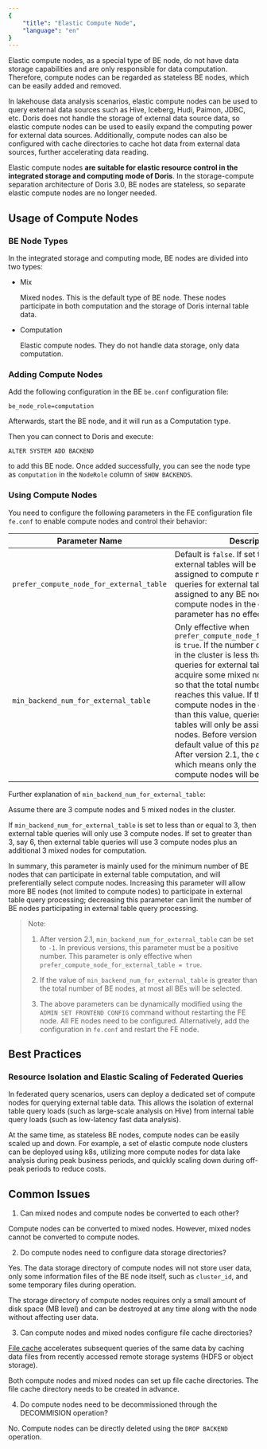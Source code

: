```yaml
---
{
    "title": "Elastic Compute Node",
    "language": "en"
}
---
```


<!--
Licensed to the Apache Software Foundation (ASF) under one
or more contributor license agreements.  See the NOTICE file
distributed with this work for additional information
regarding copyright ownership.  The ASF licenses this file
to you under the Apache License, Version 2.0 (the
"License"); you may not use this file except in compliance
with the License.  You may obtain a copy of the License at

  http://www.apache.org/licenses/LICENSE-2.0

Unless required by applicable law or agreed to in writing,
software distributed under the License is distributed on an
"AS IS" BASIS, WITHOUT WARRANTIES OR CONDITIONS OF ANY
KIND, either express or implied.  See the License for the
specific language governing permissions and limitations
under the License.
-->

Elastic compute nodes, as a special type of BE node, do not have data storage capabilities and are only responsible for data computation. Therefore, compute nodes can be regarded as stateless BE nodes, which can be easily added and removed.

In lakehouse data analysis scenarios, elastic compute nodes can be used to query external data sources such as Hive, Iceberg, Hudi, Paimon, JDBC, etc. Doris does not handle the storage of external data source data, so elastic compute nodes can be used to easily expand the computing power for external data sources. Additionally, compute nodes can also be configured with cache directories to cache hot data from external data sources, further accelerating data reading.

Elastic compute nodes **are suitable for elastic resource control in the integrated storage and computing mode of Doris**. In the storage-compute separation architecture of Doris 3.0, BE nodes are stateless, so separate elastic compute nodes are no longer needed.

## Usage of Compute Nodes

### BE Node Types

In the integrated storage and computing mode, BE nodes are divided into two types:

* Mix

  Mixed nodes. This is the default type of BE node. These nodes participate in both computation and the storage of Doris internal table data.

* Computation

  Elastic compute nodes. They do not handle data storage, only data computation.

### Adding Compute Nodes

Add the following configuration in the BE `be.conf` configuration file:

`be_node_role=computation`

Afterwards, start the BE node, and it will run as a Computation type.

Then you can connect to Doris and execute:

`ALTER SYSTEM ADD BACKEND`

to add this BE node. Once added successfully, you can see the node type as `computation` in the `NodeRole` column of `SHOW BACKENDS`.

### Using Compute Nodes

You need to configure the following parameters in the FE configuration file `fe.conf` to enable compute nodes and control their behavior:

| Parameter Name                             | Description                                                                                                                                                                                                      |
| ---------------------------------------- | ------------------------------------------------------------------------------------------------------------------------------------------------------------------------------------------------------- |
| `prefer_compute_node_for_external_table` | Default is `false`. If set to `true`, queries for external tables will be preferentially assigned to compute nodes. If `false`, queries for external tables will be assigned to any BE node. If there are no compute nodes in the cluster, this parameter has no effect.                                                                                                           |
| `min_backend_num_for_external_table`     | Only effective when `prefer_compute_node_for_external_table` is `true`. If the number of compute nodes in the cluster is less than this value, queries for external tables will attempt to acquire some mixed nodes to allocate, so that the total number of nodes reaches this value. If the number of compute nodes in the cluster is greater than this value, queries for external tables will only be assigned to compute nodes. Before version 2.0 (inclusive), the default value of this parameter was 3. After version 2.1, the default value is `-1`, which means only the current number of compute nodes will be used. |

Further explanation of `min_backend_num_for_external_table`:

Assume there are 3 compute nodes and 5 mixed nodes in the cluster.

If `min_backend_num_for_external_table` is set to less than or equal to 3, then external table queries will only use 3 compute nodes. If set to greater than 3, say 6, then external table queries will use 3 compute nodes plus an additional 3 mixed nodes for computation.

In summary, this parameter is mainly used for the minimum number of BE nodes that can participate in external table computation, and will preferentially select compute nodes. Increasing this parameter will allow more BE nodes (not limited to compute nodes) to participate in external table query processing; decreasing this parameter can limit the number of BE nodes participating in external table query processing.

> Note:
>
> 1. After version 2.1, `min_backend_num_for_external_table` can be set to `-1`. In previous versions, this parameter must be a positive number. This parameter is only effective when `prefer_compute_node_for_external_table = true`.
>
> 2. If the value of `min_backend_num_for_external_table` is greater than the total number of BE nodes, at most all BEs will be selected.
>
> 3. The above parameters can be dynamically modified using the `ADMIN SET FRONTEND CONFIG` command without restarting the FE node. All FE nodes need to be configured. Alternatively, add the configuration in `fe.conf` and restart the FE node.

## Best Practices

### Resource Isolation and Elastic Scaling of Federated Queries

In federated query scenarios, users can deploy a dedicated set of compute nodes for querying external table data. This allows the isolation of external table query loads (such as large-scale analysis on Hive) from internal table query loads (such as low-latency fast data analysis).

At the same time, as stateless BE nodes, compute nodes can be easily scaled up and down. For example, a set of elastic compute node clusters can be deployed using k8s, utilizing more compute nodes for data lake analysis during peak business periods, and quickly scaling down during off-peak periods to reduce costs.

## Common Issues

1. Can mixed nodes and compute nodes be converted to each other?

  Compute nodes can be converted to mixed nodes. However, mixed nodes cannot be converted to compute nodes.

2. Do compute nodes need to configure data storage directories?

  Yes. The data storage directory of compute nodes will not store user data, only some information files of the BE node itself, such as `cluster_id`, and some temporary files during operation.

  The storage directory of compute nodes requires only a small amount of disk space (MB level) and can be destroyed at any time along with the node without affecting user data.

3. Can compute nodes and mixed nodes configure file cache directories?

  [File cache](./data-cache.md) accelerates subsequent queries of the same data by caching data files from recently accessed remote storage systems (HDFS or object storage).

  Both compute nodes and mixed nodes can set up file cache directories. The file cache directory needs to be created in advance.

4. Do compute nodes need to be decommissioned through the DECOMMISION operation?

  No. Compute nodes can be directly deleted using the `DROP BACKEND` operation.